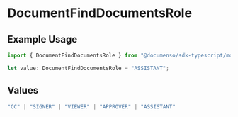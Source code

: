 # DocumentFindDocumentsRole

## Example Usage

```typescript
import { DocumentFindDocumentsRole } from "@documenso/sdk-typescript/models/operations";

let value: DocumentFindDocumentsRole = "ASSISTANT";
```

## Values

```typescript
"CC" | "SIGNER" | "VIEWER" | "APPROVER" | "ASSISTANT"
```